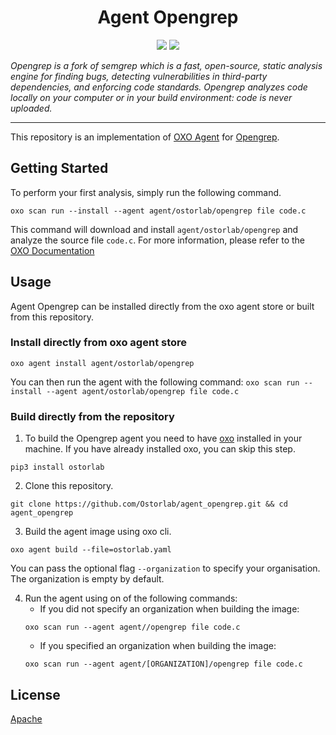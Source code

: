 
<h1 align="center">Agent Opengrep</h1>

<p align="center">
<img src="https://img.shields.io/badge/License-Apache_2.0-brightgreen.svg">
<img src="https://img.shields.io/badge/PRs-welcome-brightgreen.svg">
</p>

_Opengrep is a fork of semgrep which is a fast, open-source, static analysis engine for finding bugs, detecting vulnerabilities in third-party dependencies, and enforcing code standards. Opengrep analyzes code locally on your computer or in your build environment: code is never uploaded._

---


This repository is an implementation of [OXO Agent](https://pypi.org/project/ostorlab/) for [Opengrep](https://github.com/opengrep/opengrep).

## Getting Started
To perform your first analysis, simply run the following command.
```shell
oxo scan run --install --agent agent/ostorlab/opengrep file code.c
```

This command will download and install `agent/ostorlab/opengrep` and analyze the source file `code.c`.
For more information, please refer to the [OXO Documentation](https://oxo.ostorlab.co/docs)


## Usage

Agent Opengrep can be installed directly from the oxo agent store or built from this repository.

 ### Install directly from oxo agent store

 ```shell
 oxo agent install agent/ostorlab/opengrep
 ```

You can then run the agent with the following command:
`oxo scan run --install --agent agent/ostorlab/opengrep file code.c`


### Build directly from the repository

 1. To build the Opengrep agent you need to have [oxo](https://pypi.org/project/ostorlab/) installed in your machine. If you have already installed oxo, you can skip this step.

```shell
pip3 install ostorlab
```

 2. Clone this repository.

```shell
git clone https://github.com/Ostorlab/agent_opengrep.git && cd agent_opengrep
```

 3. Build the agent image using oxo cli.

 ```shell
 oxo agent build --file=ostorlab.yaml
 ```
 You can pass the optional flag `--organization` to specify your organisation. The organization is empty by default.

 4. Run the agent using on of the following commands:
	 * If you did not specify an organization when building the image:
	  ```shell
	  oxo scan run --agent agent//opengrep file code.c
	  ```
	 * If you specified an organization when building the image:
	  ```shell
	  oxo scan run --agent agent/[ORGANIZATION]/opengrep file code.c
	  ```


## License
[Apache](./LICENSE)
